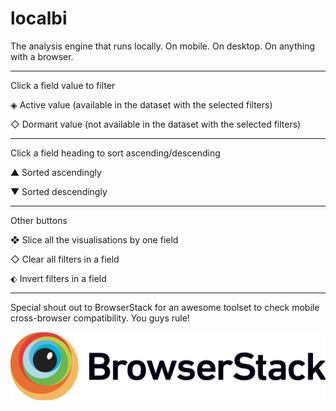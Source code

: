# localbi

The analysis engine that runs locally. On mobile. On desktop. On anything with a browser.
___

Click a field value to filter

◈ Active value (available in the dataset with the selected filters)

◇ Dormant value (not available in the dataset with the selected filters)
___

Click a field heading to sort ascending/descending 

▲ Sorted ascendingly

▼ Sorted descendingly
___

Other buttons

❖ Slice all the visualisations by one field

◇ Clear all filters in a field

⬖ Invert filters in a field
___

Special shout out to BrowserStack for an awesome toolset to check mobile cross-browser compatibility. You guys rule!

[![Check out BrowserStack.com](docs/images/Browserstack-logo@2x.png)](https://www.browserstack.com/)
